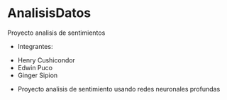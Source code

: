 # AnalisisDatos
Proyecto analisis de sentimientos
* Integrantes:
- Henry Cushicondor
- Edwin Puco
- Ginger Sipion

* Proyecto analisis de sentimiento usando redes neuronales profundas
